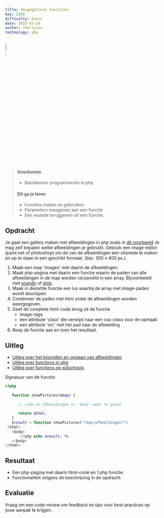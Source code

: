 ```yaml
---
title: Imagegallery functions
key: 2550
difficulty: basic
date: 2023-03-24
author: rkerssies
technology: php
---
```


<img src="{{ '/_assets/basis/functions.png' | url }}" style="width:10%;">

> #### Voorkennis
> * Basiskennis programmeren in php
> 
> #### Dit ga je leren
> * Functies maken en gebruiken
> * Parameters meegeven aan een functie
> * Een waarde teruggeven uit een functie.

## Opdracht
Je gaat een gallery maken met afbeeldingen in php zoals in [dit voorbeeld](https://by9sfe.csb.app/)
Je mag zelf bepalen welke afbeeldingen je gebruikt.
Gebruik een image-editor (paint.net of photoshop) om de van de afbeeldingen een uitsnede te maken en op te slaan in een geschikt formaat. (bijv. 300 x 400 px.).


1. Maak een map 'images' met daarin de afbeeldingen.
2. Maak php-pagina met daarin een functie waarin de paden van alle afbeeldingen in de map worden verzameld in een array. Bijvoorbeeld met [scandir](https://www.php.net/manual/en/function.scandir.php) of [glob](https://www.php.net/manual/en/function.glob.php).
3. Maak in diezefde functie een lus waarbij de array met image-paden wordt doorlopen
4. Combineer de paden met html zodat de afbeeldingen worden weergegeven. 
5. Geef de complete html-code terug uit de functie
    * image-tags
    * een attribute 'class' die verwijst naar een css-class voor de opmaak
    * een attribute 'src' met het pad naar de afbeelding
6. Roep de functie aan en toon het resultaat.


## Uitleg
* [Uitleg over het bijsnijden en opslaan van afbeeldingen](https://www.edutorial.nl/html/afbeeldingen-aanpassen/)
* [Uitleg over functions in php](https://www.edutorial.nl/php/functions/)
* [Uitleg over functions op w3schools](https://www.w3schools.com/php/php_functions.asp)

Signatuur van de functie:
```php
<?php
   
   function showPictures($map) {
      
      // code om afbeeldingen in '$map' weer te geven
      
      return $html;
   }
   $result = function showPictures("/map/afbeeldingen/")
 <html> 
   <body>
       <?php echo $result; ?>
   </body> 
</html>
```


## Resultaat
* Een php-pagina met daarin html-code en 1 php functie.
* Functionaliteit volgens de beschrijving in de opdracht.


## Evaluatie
Vraag om een code-review om feedback en tips voor best-practices op jouw aanpak te krijgen.
